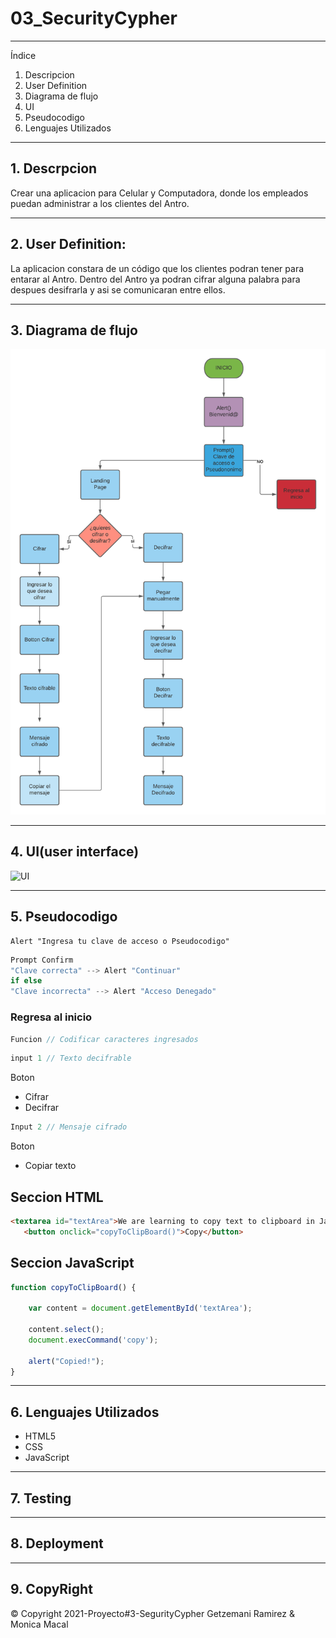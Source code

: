 # 03_SecurityCypher

---
Índice
 1. Descripcion
 2. User Definition
 3. Diagrama de flujo
 4. UI
 5. Pseudocodigo 
 6. Lenguajes Utilizados
---

## 1. Descrpcion 
Crear una aplicacion para Celular y Computadora, donde los empleados puedan administrar a los clientes del Antro. 

---

## 2. User Definition:
La aplicacion constara de un código que los clientes podran tener para entarar al Antro. Dentro del Antro ya podran cifrar alguna palabra para despues desifrarla y asi se comunicaran entre ellos. 

---


## 3. Diagrama de flujo

![Diagrama de Flujo](./src/assets/diagrama.png)

---

## 4. UI(user interface)

![UI](./src/assets/)

---

## 5. Pseudocodigo

``` JS
Alert "Ingresa tu clave de acceso o Pseudocodigo"
```

``` js
Prompt Confirm
"Clave correcta" --> Alert "Continuar"
if else 
"Clave incorrecta" --> Alert "Acceso Denegado"
```
### Regresa al inicio 

``` js
Funcion // Codificar caracteres ingresados
```

``` js
input 1 // Texto decifrable
```
Boton
+ Cifrar
+ Decifrar

```js
Input 2 // Mensaje cifrado
```

Boton 
+ Copiar texto

 ## Seccion HTML

 ```html
 <textarea id="textArea">We are learning to copy text to clipboard in JavaScript.</textarea>
    <button onclick="copyToClipBoard()">Copy</button>
```

## Seccion JavaScript 

``` js
function copyToClipBoard() {

    var content = document.getElementById('textArea');
    
    content.select();
    document.execCommand('copy');

    alert("Copied!");
}
```

---

## 6.  Lenguajes Utilizados
+ HTML5
+ CSS
+ JavaScript

---

## 7. Testing

---

## 8. Deployment

---

## 9.  CopyRight

© Copyright 2021-Proyecto#3-SegurityCypher  Getzemani Ramirez & Monica Macal
